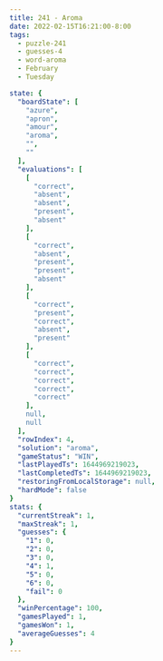 ```yaml
---
title: 241 - Aroma
date: 2022-02-15T16:21:00-8:00
tags:
  - puzzle-241
  - guesses-4
  - word-aroma
  - February
  - Tuesday

state: {
  "boardState": [
    "azure",
    "apron",
    "amour",
    "aroma",
    "",
    ""
  ],
  "evaluations": [
    [
      "correct",
      "absent",
      "absent",
      "present",
      "absent"
    ],
    [
      "correct",
      "absent",
      "present",
      "present",
      "absent"
    ],
    [
      "correct",
      "present",
      "correct",
      "absent",
      "present"
    ],
    [
      "correct",
      "correct",
      "correct",
      "correct",
      "correct"
    ],
    null,
    null
  ],
  "rowIndex": 4,
  "solution": "aroma",
  "gameStatus": "WIN",
  "lastPlayedTs": 1644969219023,
  "lastCompletedTs": 1644969219023,
  "restoringFromLocalStorage": null,
  "hardMode": false
}
stats: {
  "currentStreak": 1,
  "maxStreak": 1,
  "guesses": {
    "1": 0,
    "2": 0,
    "3": 0,
    "4": 1,
    "5": 0,
    "6": 0,
    "fail": 0
  },
  "winPercentage": 100,
  "gamesPlayed": 1,
  "gamesWon": 1,
  "averageGuesses": 4
}
---
```


<!-- more -->

